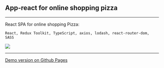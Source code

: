 ## App-react for online shopping pizza

***

React SPA for online shopping Pizza:

```
React, Redux Toolkit, TypeScript, axios, lodash, react-router-dom, SASS
```

![](https://nedug.github.io/Pizza-App-React/)

***

[Demo version on Github Pages](https://drive.google.com/file/d/1CxZs3_ZFcmihz9DyxMY9qsU1OoJIMk1-/view?usp=sharing)